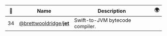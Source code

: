|:star2: | Name | Description | 🌍|
|---|---|---|---|
|34|[@brettwooldridge](https://github.com/brettwooldridge)/[**jet**](https://github.com/brettwooldridge/jet)|Swift-to-JVM bytecode compiler.||

